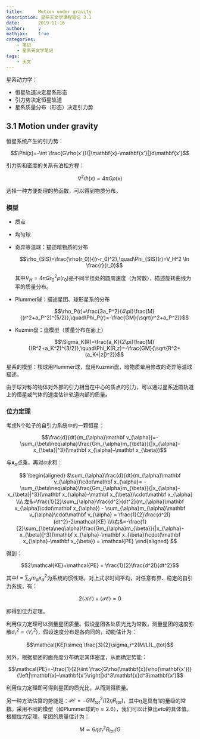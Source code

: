 ```yaml
---
title:      Motion under gravity
description: 星系天文学课程笔记 3.1
date:       2019-11-16
author:     y
mathjax:    true
categories:
    - 笔记
    - 星系天文学笔记
tags:
    - 天文
---
```


星系动力学：
- 恒星轨道决定星系形态
- 引力势决定恒星轨道
- 星系质量分布（形态）决定引力势

## 3.1 Motion under gravity

恒星系统产生的引力势：

$$\Phi(x)=-\int \frac{G\rho(x')}{|\mathbf{x}-\mathbf{x'}|}d\mathbf{x'}$$

引力势和密度的关系有泊松方程：

$$ \nabla^2\Phi(x) = 4\pi G\rho(x) $$

选择一种方便处理的势函数，可以得到物质分布。

### 模型
- 质点
- 均匀球
- 奇异等温球：描述暗物质的分布
  
  $$\rho_{SIS}=\frac{\rho(r_0)}{(r-r_0)^2},\quad\Phi_{SIS}(r)=V_H^2 \ln \frac{r}{r_0}$$

  其中$V_H=4\pi Gr_0^2\rho(r_0)$是不同半径处的圆周速度（为常数），描述旋转曲线为平的质量分布。
- Plummer球：描述星团、球形星系的分布
  
  $$\rho_P(r)=\frac{3a_P^2}{4\pi}\frac{M}{(r^2+a_P^2)^{5/2}},\quad\Phi_P(r)=-\frac{GM}{\sqrt{r^2+a_P^2}}$$

- Kuzmin盘：盘模型（质量分布在面上）
  
  $$\Sigma_K(R)=\frac{a_K}{2\pi}\frac{M}{(R^2+a_K^2)^{3/2}},\quad\Phi_K(R,z)=-\frac{GM}{\sqrt{R^2+(a_K+|z|)^2}}$$


星系的模型：核球用Plummer球，盘用Kuzmin盘，暗物质晕用修改的奇异等温球描述。

由于球对称的物体对外部的引力相当在中心的质点的引力，可以通过星系近圆轨道上的恒星或气体的速度估计轨道内部的质量。

### 位力定理
考虑N个粒子的自引力系统中的一颗恒星：

$$\frac{d}{dt}(m_{\alpha}\mathbf v_{\alpha})=-\sum_{\beta\neq\alpha}\frac{Gm_{\alpha}m_{\beta}}{|x_{\alpha}-x_{\beta}|^3}(\mathbf x_{\alpha}-\mathbf x_{\beta})$$

与$\mathbf x_{\alpha}$点乘，再对$\alpha$求和：

$$
\begin{aligned}
&\sum_{\alpha}\frac{d}{dt}(m_{\alpha}\mathbf v_{\alpha})\cdot\mathbf x_{\alpha}= -\sum_{\beta\neq\alpha}\frac{Gm_{\alpha}m_{\beta}}{|x_{\alpha}-x_{\beta}|^3}(\mathbf x_{\alpha}-\mathbf x_{\beta})\cdot\mathbf x_{\alpha}
\\\\ 左&=\frac{1}{2}\sum_{\alpha}\frac{d^2}{dt^2}(m_{\alpha}\mathbf x_{\alpha}\cdot\mathbf x_{\alpha}) - \sum_{\alpha}m_{\alpha}\mathbf v_{\alpha}\cdot\mathbf v_{\alpha} = \frac{1}{2}\frac{d^2I}{dt^2}-2\mathcal{KE}
\\\\右&=-\frac{1}{2}\sum_{\beta\neq\alpha}\frac{Gm_{\alpha}m_{\beta}}{|x_{\alpha}-x_{\beta}|^3}(\mathbf x_{\alpha}-\mathbf x_{\beta})\cdot(\mathbf x_{\alpha}-\mathbf x_{\beta}) = \mathcal{PE}
\end{aligned}
$$

得到：

$$2\mathcal{KE}+\mathcal{PE} = \frac{1}{2}\frac{d^2I}{dt^2}$$

其中$I=\sum_{\alpha}m_{\alpha}x_{\alpha}^2$为系统的惯性矩。对上式求时间平均，对任意有界、稳定的自引力系统，有：

$$2\left< \mathcal{KE} \right>+\left< \mathcal{PE} \right>=0$$

即得到位力定理。

利用位力定理可以测量星团质量。假设星团各处质光比为常数，测量星团的速度弥散$\sigma_r^2=\left<V_r^2\right>$，假设速度分布是各向同的，动能估计为：

$$\mathcal{KE}\simeq \frac{3}{2}\sigma_r^2(M/L)L_{tot}$$

另外，根据星团的面亮度分布确定其体密度，从而确定势能：

$$\mathcal{PE}=-\frac{1}{2}\iint \frac{G\rho(\mathbf{x})\rho(\mathbf{x'})}{\left|\mathbf{x}-\mathbf{x'}\right|}d^3\mathbf{x}d^3\mathbf{x'}$$

利用位力定理即可得到星团的质光比，从而测得质量。

另一种方法估算的势能是：$\mathcal{PE}=-GM_{tot}^2/(2\eta R_{tot})$，其中$\eta$是具有1的量级的常数。采用不同的模型（如Plummer球的$\eta\approx 2.6$），我们可以计算出$eta$的具体值。根据位力定理，星团的质量估计为：

$$ M\simeq 6\eta \sigma_r^2R_{tot}/G $$